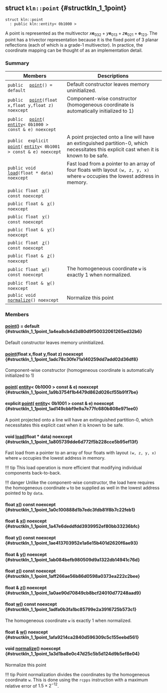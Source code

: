 ## struct `kln::point` {#structkln_1_1point}

```
struct kln::point
  : public kln::entity< 0b1000 >
```  

A point is represented as the multivector $x\mathbf{e}_{032} + y\mathbf{e}_{013} + z\mathbf{e}_{021} + \mathbf{e}_{123}$. The point has a trivector representation because it is the fixed point of 3 planar reflections (each of which is a grade-1 multivector). In practice, the coordinate mapping can be thought of as an implementation detail.

### Summary

 Members                        | Descriptions                                
--------------------------------|---------------------------------------------
`public  ` [`point`](#structkln_1_1point_1a4ea8cb4d3d80d9f50032061265ed32b6)`() = default`  | Default constructor leaves memory uninitialized.
`public  ` [`point`](#structkln_1_1point_1adc78c30fe71a140259dd7add02d36df8)`(float x,float y,float z) noexcept`  | Component-wise constructor (homogeneous coordinate is automatically initialized to 1)
`public  ` [`point`](#structkln_1_1point_1a9b3754f1b4479d862d026cf55b91f7be)`(` [`entity`](../../api/kln_entity#structkln_1_1entity)`< 0b1000 > const & e) noexcept`  | 
`public  explicit ` [`point`](#structkln_1_1point_1ad149cbbf9e9a7e77fc680b808e971ee0)`(` [`entity`](../../api/kln_entity#structkln_1_1entity)`< 0b1001 > const & e) noexcept`  | A point projected onto a line will have an extinguished partition-0, which necessitates this explicit cast when it is known to be safe.
`public void ` [`load`](#structkln_1_1point_1a805739dde6d772f5b228cce5b95ef13f)`(float * data) noexcept`  | Fast load from a pointer to an array of four floats with layout `(w, z, y, x)`  where `w`  occupies the lowest address in memory.
`public float ` [`x`](#structkln_1_1point_1a0c100888d1b7edc3fdb81f8b7c22feb1)`() const noexcept`  | 
`public float & ` [`x`](#structkln_1_1point_1a47e6deddfdd3939952ef80bb33236bfc)`() noexcept`  | 
`public float ` [`y`](#structkln_1_1point_1ae413703952e1a6e15b401d2620f6ae93)`() const noexcept`  | 
`public float & ` [`y`](#structkln_1_1point_1ab084befb980509d9a1322db14941c76d)`() noexcept`  | 
`public float ` [`z`](#structkln_1_1point_1aff266ae56b86d0598a0373ea222c2bee)`() const noexcept`  | 
`public float & ` [`z`](#structkln_1_1point_1a0ae90d70849cb8bcf24010d77248aad9)`() noexcept`  | 
`public float ` [`w`](#structkln_1_1point_1adfa0b3fa1bc85799e2a3916725b573c1)`() const noexcept`  | The homogeneous coordinate `w`  is exactly $1$ when normalized.
`public float & ` [`w`](#structkln_1_1point_1afa9214ca2840d596309c5c155eebd561)`() noexcept`  | 
`public void ` [`normalize`](#structkln_1_1point_1a3d1ba8e0c47d25c5b5d124d9b5ef8e04)`() noexcept`  | Normalize this point

### Members

####   [point](#structkln_1_1point_1a4ea8cb4d3d80d9f50032061265ed32b6)() = default  {#structkln_1_1point_1a4ea8cb4d3d80d9f50032061265ed32b6}

Default constructor leaves memory uninitialized.

####   [point](#structkln_1_1point_1adc78c30fe71a140259dd7add02d36df8)(float x,float y,float z) noexcept  {#structkln_1_1point_1adc78c30fe71a140259dd7add02d36df8}

Component-wise constructor (homogeneous coordinate is automatically initialized to 1)

####   [point](#structkln_1_1point_1a9b3754f1b4479d862d026cf55b91f7be)( [entity](../../api/kln_entity#structkln_1_1entity)< 0b1000 > const & e) noexcept  {#structkln_1_1point_1a9b3754f1b4479d862d026cf55b91f7be}

####  explicit  [point](#structkln_1_1point_1ad149cbbf9e9a7e77fc680b808e971ee0)( [entity](../../api/kln_entity#structkln_1_1entity)< 0b1001 > const & e) noexcept  {#structkln_1_1point_1ad149cbbf9e9a7e77fc680b808e971ee0}

A point projected onto a line will have an extinguished partition-0, which necessitates this explicit cast when it is known to be safe.

#### void  [load](#structkln_1_1point_1a805739dde6d772f5b228cce5b95ef13f)(float * data) noexcept  {#structkln_1_1point_1a805739dde6d772f5b228cce5b95ef13f}

Fast load from a pointer to an array of four floats with layout `(w, z, y, x)`  where `w`  occupies the lowest address in memory.

!!! tip 
    This load operation is more efficient that modifying individual
    components back-to-back.
    

!!! danger 
    Unlike the component-wise constructor, the load here requires the
    homogeneous coordinate `w` to be supplied as well in the lowest
    address pointed to by `data`.

#### float  [x](#structkln_1_1point_1a0c100888d1b7edc3fdb81f8b7c22feb1)() const noexcept  {#structkln_1_1point_1a0c100888d1b7edc3fdb81f8b7c22feb1}

#### float &  [x](#structkln_1_1point_1a47e6deddfdd3939952ef80bb33236bfc)() noexcept  {#structkln_1_1point_1a47e6deddfdd3939952ef80bb33236bfc}

#### float  [y](#structkln_1_1point_1ae413703952e1a6e15b401d2620f6ae93)() const noexcept  {#structkln_1_1point_1ae413703952e1a6e15b401d2620f6ae93}

#### float &  [y](#structkln_1_1point_1ab084befb980509d9a1322db14941c76d)() noexcept  {#structkln_1_1point_1ab084befb980509d9a1322db14941c76d}

#### float  [z](#structkln_1_1point_1aff266ae56b86d0598a0373ea222c2bee)() const noexcept  {#structkln_1_1point_1aff266ae56b86d0598a0373ea222c2bee}

#### float &  [z](#structkln_1_1point_1a0ae90d70849cb8bcf24010d77248aad9)() noexcept  {#structkln_1_1point_1a0ae90d70849cb8bcf24010d77248aad9}

#### float  [w](#structkln_1_1point_1adfa0b3fa1bc85799e2a3916725b573c1)() const noexcept  {#structkln_1_1point_1adfa0b3fa1bc85799e2a3916725b573c1}

The homogeneous coordinate `w`  is exactly $1$ when normalized.

#### float &  [w](#structkln_1_1point_1afa9214ca2840d596309c5c155eebd561)() noexcept  {#structkln_1_1point_1afa9214ca2840d596309c5c155eebd561}

#### void  [normalize](#structkln_1_1point_1a3d1ba8e0c47d25c5b5d124d9b5ef8e04)() noexcept  {#structkln_1_1point_1a3d1ba8e0c47d25c5b5d124d9b5ef8e04}

Normalize this point

!!! tip 
    Point normalization divides the coordinates by the homogeneous
    coordinate `w`. This is done using the `rcpps` instruction with a
    maximum relative error of $1.5\times 2^{-12}$.

